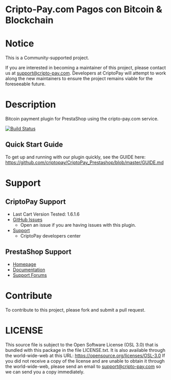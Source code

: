 # Cripto-Pay.com Pagos con Bitcoin & Blockchain

# Notice

This is a Community-supported project.

If you are interested in becoming a maintainer of this project, please contact us at support@cripto-pay.com. Developers at CriptoPay will attempt to work along the new maintainers to ensure the project remains viable for the foreseeable future.

# Description

Bitcoin payment plugin for PrestaShop using the cripto-pay.com service.

[![Build Status](https://travis-ci.org/CriptoPay/CriptoPay_Prestashop.svg?branch=master)](https://travis-ci.org/CriptoPay/CriptoPay_Prestashop)


## Quick Start Guide

To get up and running with our plugin quickly, see the GUIDE here: https://github.com/criptopay/CriptoPay_Prestashop/blob/master/GUIDE.md


# Support

## CriptoPay Support

* Last Cart Version Tested: 1.6.1.6
* [GitHub Issues](https://github.com/criptopay/CriptoPay_Prestashop/issues)
  * Open an issue if you are having issues with this plugin.
* [Support](https://cripto-pay.com/developers)
  * CriptoPay developers center


## PrestaShop Support

* [Homepage](http://www.prestashop.com)
* [Documentation](http://doc.prestashop.com/)
* [Support Forums](http://www.prestashop.com/forums/)


# Contribute

To contribute to this project, please fork and submit a pull request.


# LICENSE

This source file is subject to the Open Software License (OSL 3.0)
that is bundled with this package in the file LICENSE.txt.
It is also available through the world-wide-web at this URL:
https://opensource.org/licenses/OSL-3.0
If you did not receive a copy of the license and are unable to
obtain it through the world-wide-web, please send an email
to support@cripto-pay.com so we can send you a copy immediately.
